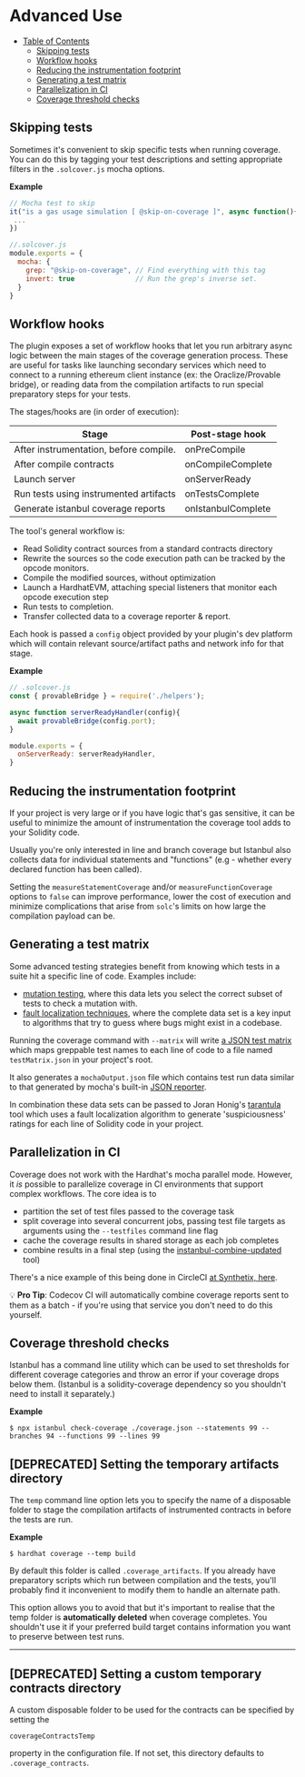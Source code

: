 # Advanced Use

- [Table of Contents](#contents)
  * [Skipping tests](#skipping-tests)
  * [Workflow hooks](#workflow-hooks)
  * [Reducing the instrumentation footprint](#reducing-the-instrumentation-footprint)
  * [Generating a test matrix](#generating-a-test-matrix)
  * [Parallelization in CI](#parallelization-in-ci)
  * [Coverage threshold checks](#coverage-threshold-checks)

## Skipping tests

Sometimes it's convenient to skip specific tests when running coverage. You can do this by
tagging your test descriptions and setting appropriate filters in the `.solcover.js` mocha options.

**Example**
```javascript
// Mocha test to skip
it("is a gas usage simulation [ @skip-on-coverage ]", async function(){
 ...
})
```

```javascript
//.solcover.js
module.exports = {
  mocha: {
    grep: "@skip-on-coverage", // Find everything with this tag
    invert: true               // Run the grep's inverse set.
  }
}
```

## Workflow hooks

The plugin exposes a set of workflow hooks that let you run arbitrary async logic between the main
stages of the coverage generation process. These are useful for tasks like launching secondary
services which need to connect to a running ethereum client instance (ex: the Oraclize/Provable bridge),
or reading data from the compilation artifacts to run special preparatory steps for your tests.

The stages/hooks are (in order of execution):

| Stage                                   | Post-stage hook    |
|---------------------------------------- |--------------------|
| After instrumentation, before compile.  | onPreCompile       |
| After compile contracts                 | onCompileComplete  |
| Launch server                           | onServerReady      |
| Run tests using instrumented artifacts  | onTestsComplete    |
| Generate istanbul coverage reports      | onIstanbulComplete |

The tool's general workflow is:

+ Read Solidity contract sources from a standard contracts directory
+ Rewrite the sources so the code execution path can be tracked by the opcode monitors.
+ Compile the modified sources, without optimization
+ Launch a HardhatEVM, attaching special listeners that monitor each opcode execution step
+ Run tests to completion.
+ Transfer collected data to a coverage reporter & report.

Each hook is passed a `config` object provided by your plugin's dev platform which will contain
relevant source/artifact paths and network info for that stage.

**Example**

```javascript
// .solcover.js
const { provableBridge } = require('./helpers');

async function serverReadyHandler(config){
  await provableBridge(config.port);
}

module.exports = {
  onServerReady: serverReadyHandler,
}
```

## Reducing the instrumentation footprint

If your project is very large or if you have logic that's gas sensitive, it can be useful to
minimize the amount of instrumentation the coverage tool adds to your Solidity code.

Usually you're only interested in line and branch coverage but Istanbul also collects data for individual
statements and "functions" (e.g - whether every declared function has been called).

Setting the `measureStatementCoverage` and/or `measureFunctionCoverage` options to `false` can
improve performance, lower the cost of execution and minimize complications that arise from `solc`'s
limits on how large the compilation payload can be.

## Generating a test matrix

Some advanced testing strategies benefit from knowing which tests in a suite hit a
specific line of code. Examples include:
+ [mutation testing][22], where this data lets you select the correct subset of tests to check
a mutation with.
+ [fault localization techniques][23], where the complete data set is a key input to algorithms that try
to guess where bugs might exist in a codebase.

Running the coverage command with `--matrix` will write [a JSON test matrix][25] which maps greppable
test names to each line of code to a file named `testMatrix.json` in your project's root.

It also generates a `mochaOutput.json` file which contains test run data similar to that
generated by mocha's built-in [JSON reporter][27].

In combination these data sets can be passed to Joran Honig's [tarantula][29] tool which uses
a fault localization algorithm to generate 'suspiciousness' ratings for each line of
Solidity code in your project.

## Parallelization in CI

Coverage does not work with the Hardhat's mocha parallel mode. However, it *is* possible to parallelize coverage in CI environments that support complex workflows. The core idea is to

+ partition the set of test files passed to the coverage task
+ split coverage into several concurrent jobs, passing test file targets as arguments using the `--testfiles` command line flag
+ cache the coverage results in shared storage as each job completes
+ combine results in a final step (using the [instanbul-combine-updated][30] tool)

There's a nice example of this being done in CircleCI [at Synthetix, here][31].

:bulb: **Pro Tip**: Codecov CI will automatically combine coverage reports sent to them as a batch - if you're using that service you don't need to do this yourself.

## Coverage threshold checks

Istanbul has a command line utility which can be used to set thresholds for different coverage categories and throw an error if your coverage drops below them. (Istanbul is a solidity-coverage dependency so you shouldn't need to install it separately.)

**Example**
```shell
$ npx istanbul check-coverage ./coverage.json --statements 99 --branches 94 --functions 99 --lines 99
```

## [DEPRECATED] Setting the temporary artifacts directory

The `temp` command line option lets you to specify the name of a disposable folder to
stage the compilation artifacts of instrumented contracts in before the tests are run.

**Example**
```
$ hardhat coverage --temp build
```

By default this folder is called `.coverage_artifacts`. If you already have
preparatory scripts which run between compilation and the tests, you'll probably
find it inconvenient to modify them to handle an alternate path.

This option allows you to avoid that but it's important to realise that the temp
folder is **automatically deleted** when coverage completes. You shouldn't use it if your preferred
build target contains information you want to preserve between test runs.

-----------

## [DEPRECATED] Setting a custom temporary contracts directory

A custom disposable folder to be used for the contracts can be specified by setting the
```
coverageContractsTemp
```
property in the configuration file. If not set, this directory defaults to `.coverage_contracts`.


[22]: https://github.com/JoranHonig/vertigo#vertigo
[23]: https://web.archive.org/web/20220122174401/http://spideruci.org/papers/jones05.pdf
[25]: https://github.com/sc-forks/solidity-coverage/blob/master/docs/matrix.md
[27]: https://mochajs.org/api/reporters_json.js.html
[29]: https://github.com/JoranHonig/tarantula
[30]: https://www.npmjs.com/package/istanbul-combine-updated
[31]: https://github.com/Synthetixio/synthetix/blob/bd54f4e9cfd1529d8ea2e5a7b4d0be4c988e1a03/.circleci/src/jobs/job-unit-tests-coverage.yml
